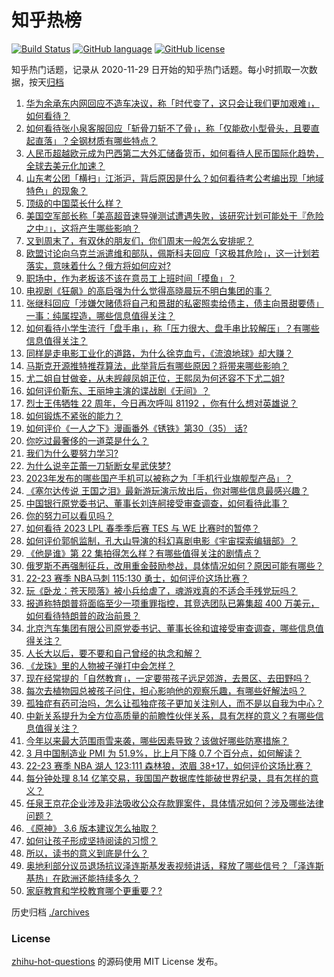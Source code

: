 # 知乎热榜
[![Build Status](https://github.com/ToWeLong/zhihu-hot-questions/workflows/CI/badge.svg)](https://github.com/ToWeLong/zhihu-hot-questions/actions)
[![GitHub language](https://img.shields.io/badge/language-golang-orange.svg)](https://golang.org/)
[![GitHub license](https://img.shields.io/github/license/ToWeLong/zhihu-hot-questions)](https://github.com/ToWeLong/zhihu-hot-questions/blob/main/LICENSE)

知乎热门话题，记录从 2020-11-29 日开始的知乎热门话题。每小时抓取一次数据，按天[归档](./archives)

<!-- BEGIN -->

1. [华为余承东内网回应不造车决议，称「时代变了，这只会让我们更加艰难」，如何看待？](https://www.zhihu.com/question/593090560)
1. [如何看待张小泉客服回应「斩骨刀斩不了骨」，称「仅能砍小型骨头，且要直起直落」？全钢材质有哪些特点？](https://www.zhihu.com/question/592725555)
1. [人民币超越欧元成为巴西第二大外汇储备货币，如何看待人民币国际化趋势，全球去美元化加速？](https://www.zhihu.com/question/593128378)
1. [山东考公团「横扫」江浙沪，背后原因是什么？如何看待考公考编出现「地域特色」的现象？](https://www.zhihu.com/question/592777484)
1. [顶级的中国菜长什么样？](https://www.zhihu.com/question/277136274)
1. [美国空军部长称「美高超音速导弹测试遭遇失败，该研究计划可能处于『危险之中』」，这将产生哪些影响？](https://www.zhihu.com/question/592549146)
1. [又到周末了，有双休的朋友们，你们周末一般怎么安排呢？](https://www.zhihu.com/question/588807180)
1. [欧盟讨论向乌克兰派遣维和部队，佩斯科夫回应「这极其危险」，这一计划若落实，意味着什么？俄方将如何应对?](https://www.zhihu.com/question/593169808)
1. [职场中，作为老板该不该在意员工上班时间「摸鱼」？](https://www.zhihu.com/question/593155336)
1. [电视剧《狂飙》的高启强为什么觉得高晓晨玩不明白集团的事？](https://www.zhihu.com/question/591812489)
1. [张继科回应「涉嫌欠赌债将自己和景甜的私密照卖给债主，债主向景甜要债」一事：纯属捏造，哪些信息值得关注？](https://www.zhihu.com/question/593157996)
1. [如何看待小学生流行「盘手串」，称「压力很大、盘手串比较解压」？有哪些信息值得关注？](https://www.zhihu.com/question/592724955)
1. [同样是走电影工业化的道路，为什么徐克血亏，《流浪地球》却大赚？](https://www.zhihu.com/question/312774422)
1. [马斯克开源推特推荐算法，此举背后有哪些原因？将带来哪些影响？](https://www.zhihu.com/question/592968860)
1. [尤二姐自甘做妾，从未觊觎凤姐正位，王熙凤为何还容不下尤二姐?](https://www.zhihu.com/question/586439364)
1. [如何评价靳东、王丽坤主演的谍战剧《无间》？](https://www.zhihu.com/question/540275200)
1. [烈士王伟牺牲 22 周年，今日再次呼叫 81192 ，你有什么想对英雄说？](https://www.zhihu.com/question/593123664)
1. [如何锻炼不紧张的能力？](https://www.zhihu.com/question/318545387)
1. [如何评价《一人之下》漫画番外《锈铁》第30（35） 话?](https://www.zhihu.com/question/593086706)
1. [你吃过最奢侈的一道菜是什么？](https://www.zhihu.com/question/284676187)
1. [我们为什么要努力学习?](https://www.zhihu.com/question/593150582)
1. [为什么说辛芷蕾一刀斩断女星武侠梦?](https://www.zhihu.com/question/440432700)
1. [2023年发布的哪些国产手机可以被称之为「手机行业旗舰型产品」？](https://www.zhihu.com/question/593041177)
1. [《塞尔达传说 王国之泪》最新游玩演示放出后，你对哪些信息最感兴趣？](https://www.zhihu.com/question/592455732)
1. [中国银行原党委书记、董事长刘连舸接受审查调查，如何看待此事？](https://www.zhihu.com/question/593004847)
1. [你的努力可以看见吗？](https://www.zhihu.com/question/592942856)
1. [如何看待 2023 LPL 春季季后赛 TES 与 WE 比赛时的暂停？](https://www.zhihu.com/question/593054436)
1. [如何评价郭帆监制，孔大山导演的科幻喜剧电影《宇宙探索编辑部》？](https://www.zhihu.com/question/592834607)
1. [《他是谁》第 22 集拍得怎么样？有哪些值得关注的剧情点？](https://www.zhihu.com/question/593040583)
1. [俄罗斯不再强制征兵，改用重金鼓励参战，具体情况如何？原因可能有哪些？](https://www.zhihu.com/question/592312704)
1. [22-23 赛季 NBA马刺 115:130 勇士，如何评价这场比赛？](https://www.zhihu.com/question/593129250)
1. [玩《卧龙：苍天陨落》被小兵给虐了，魂游戏真的不适合手残党玩吗？](https://www.zhihu.com/question/589749935)
1. [报道称特朗普将面临至少一项重罪指控，其竞选团队已筹集超 400 万美元，如何看待特朗普的政治前景？](https://www.zhihu.com/question/593139394)
1. [北京汽车集团有限公司原党委书记、董事长徐和谊接受审查调查，哪些信息值得关注？](https://www.zhihu.com/question/593079501)
1. [人长大以后，要不要和自己曾经的执念和解？](https://www.zhihu.com/question/592988432)
1. [《龙珠》里的人物被子弹打中会怎样？](https://www.zhihu.com/question/40653491)
1. [现在经常提的「自然教育」，一定要带孩子远足郊游，去景区、去田野吗？](https://www.zhihu.com/question/592761136)
1. [每次去植物园总被孩子问住，担心影响他的观察乐趣，有哪些好解法吗？](https://www.zhihu.com/question/589885910)
1. [孤独症有药可治吗，怎么让孤独症孩子更加关注别人，而不是以自我为中心？](https://www.zhihu.com/question/591611503)
1. [中新关系提升为全方位高质量的前瞻性伙伴关系，具有怎样的意义？有哪些信息值得关注？](https://www.zhihu.com/question/593162120)
1. [今年以来最大范围雨雪来袭，哪些因素导致？该做好哪些防寒措施？](https://www.zhihu.com/question/593070284)
1. [3 月中国制造业 PMI 为 51.9%，比上月下降 0.7 个百分点，如何解读？](https://www.zhihu.com/question/592939545)
1. [22-23 赛季 NBA 湖人 123:111 森林狼，浓眉 38+17，如何评价这场比赛？](https://www.zhihu.com/question/593117794)
1. [每分钟处理 8.14 亿笔交易，我国国产数据库性能破世界纪录，具有怎样的意义？](https://www.zhihu.com/question/593178716)
1. [任泉王京花企业涉及非法吸收公众存款罪案件，具体情况如何？涉及哪些法律问题？](https://www.zhihu.com/question/592998973)
1. [《原神》 3.6 版本建议怎么抽取？](https://www.zhihu.com/question/591971824)
1. [如何让孩子形成坚持阅读的习惯？](https://www.zhihu.com/question/584431498)
1. [所以，读书的意义到底是什么？](https://www.zhihu.com/question/593073616)
1. [奥地利部分议员退场抗议泽连斯基发表视频讲话，释放了哪些信号？「泽连斯基热」在欧洲还能持续多久？](https://www.zhihu.com/question/592968967)
1. [家庭教育和学校教育哪个更重要？?](https://www.zhihu.com/question/587829884)

<!-- END -->

历史归档 [./archives](./archives)


### License
[zhihu-hot-questions](https://github.com/towelong/zhihu-hot-questions) 的源码使用 MIT License 发布。